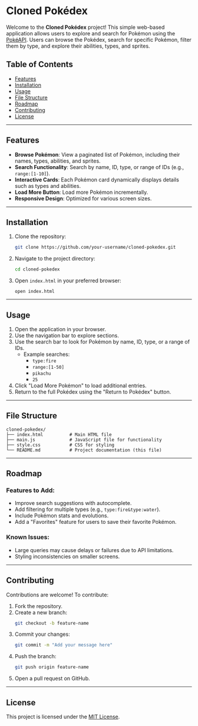 # Cloned Pokédex

Welcome to the **Cloned Pokédex** project! This simple web-based application allows users to explore and search for Pokémon using the [PokéAPI](https://pokeapi.co/). Users can browse the Pokédex, search for specific Pokémon, filter them by type, and explore their abilities, types, and sprites.

## Table of Contents

- [Features](#features)
- [Installation](#installation)
- [Usage](#usage)
- [File Structure](#file-structure)
- [Roadmap](#roadmap)
- [Contributing](#contributing)
- [License](#license)

---

## Features

- **Browse Pokémon**: View a paginated list of Pokémon, including their names, types, abilities, and sprites.
- **Search Functionality**: Search by name, ID, type, or range of IDs (e.g., `range:[1-10]`).
- **Interactive Cards**: Each Pokémon card dynamically displays details such as types and abilities.
- **Load More Button**: Load more Pokémon incrementally.
- **Responsive Design**: Optimized for various screen sizes.

---

## Installation

1. Clone the repository:
   ```bash
   git clone https://github.com/your-username/cloned-pokedex.git
   ```

2. Navigate to the project directory:
   ```bash
   cd cloned-pokedex
   ```

3. Open `index.html` in your preferred browser:
   ```
   open index.html
   ```

---

## Usage

1. Open the application in your browser.
2. Use the navigation bar to explore sections.
3. Use the search bar to look for Pokémon by name, ID, type, or a range of IDs.
   - Example searches:
     - `type:fire`
     - `range:[1-50]`
     - `pikachu`
     - `25`
4. Click "Load More Pokémon" to load additional entries.
5. Return to the full Pokédex using the "Return to Pokédex" button.

---

## File Structure

```
cloned-pokedex/
├── index.html          # Main HTML file
├── main.js             # JavaScript file for functionality
├── style.css           # CSS for styling
└── README.md           # Project documentation (this file)
```

---

## Roadmap

### Features to Add:
- Improve search suggestions with autocomplete.
- Add filtering for multiple types (e.g., `type:fire&type:water`).
- Include Pokémon stats and evolutions.
- Add a "Favorites" feature for users to save their favorite Pokémon.

### Known Issues:
- Large queries may cause delays or failures due to API limitations.
- Styling inconsistencies on smaller screens.

---

## Contributing

Contributions are welcome! To contribute:

1. Fork the repository.
2. Create a new branch:
   ```bash
   git checkout -b feature-name
   ```
3. Commit your changes:
   ```bash
   git commit -m "Add your message here"
   ```
4. Push the branch:
   ```bash
   git push origin feature-name
   ```
5. Open a pull request on GitHub.

---

## License

This project is licensed under the [MIT License](LICENSE).